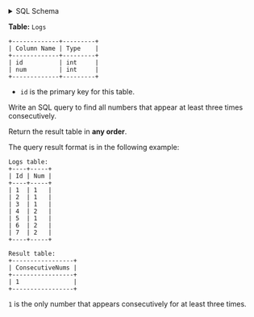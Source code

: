 <details>
<summary> SQL Schema</summary>

```sql
DROP TABLE IF EXISTS Logs;

CREATE TABLE IF NOT EXISTS 
  Logs (Id int, Num int);

INSERT INTO
  Logs (Id, Num)
VALUES 
  ('1', '1'),
  ('2', '1'),
  ('3', '1'),
  ('4', '2'),
  ('5', '1'),
  ('6', '2'),
  ('7', '2');
```

</details>

**Table:** `Logs`

```
+-------------+---------+
| Column Name | Type    |
+-------------+---------+
| id          | int     |
| num         | int     |
+-------------+---------+
```

- `id` is the primary key for this table.

Write an SQL query to find all numbers that appear at least three times consecutively.

Return the result table in **any order**.

The query result format is in the following example:

```
Logs table:
+----+-----+
| Id | Num |
+----+-----+
| 1  | 1   |
| 2  | 1   |
| 3  | 1   |
| 4  | 2   |
| 5  | 1   |
| 6  | 2   |
| 7  | 2   |
+----+-----+

Result table:
+-----------------+
| ConsecutiveNums |
+-----------------+
| 1               |
+-----------------+
```

`1` is the only number that appears consecutively for at least three times.